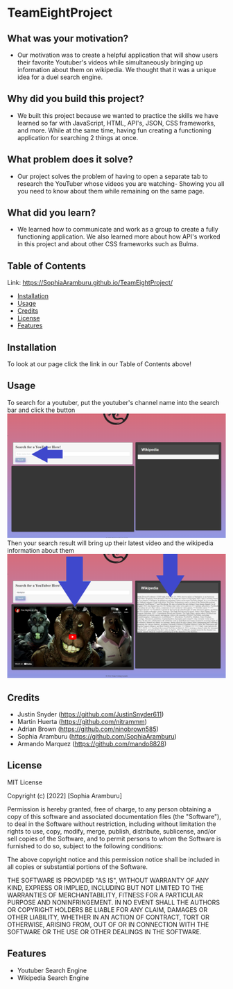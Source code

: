 # TeamEightProject
## What was your motivation?
- Our motivation was to create a helpful application that will show users their favorite Youtuber's videos while simultaneously bringing up information about them on wikipedia. We thought that it was a unique idea for a duel search engine.  
## Why did you build this project?
- We built this project because we wanted to practice the skills we have learned so far with JavaScript, HTML, API's, JSON, CSS frameworks, and more. While at the same time, having fun creating a functioning application for searching 2 things at once.  
## What problem does it solve?
- Our project solves the problem of having to open a separate tab to research the YouTuber whose videos you are watching- Showing you all you need to know about them while remaining on the same page. 
## What did you learn?
- We learned how to communicate and work as a group to create a fully functioning application. We also learned more about how API's worked in this project and about other CSS frameworks such as Bulma. 



## Table of Contents
Link: https://SophiaAramburu.github.io/TeamEightProject/
- [Installation](#installation)
- [Usage](#usage)
- [Credits](#credits)
- [License](#license)
- [Features](#features)

## Installation

To look at our page click the link in our Table of Contents above!

## Usage

To search for a youtuber, put the youtuber's channel name into the search bar and click the button
![Arrow pointing where to input your youtuber](assets/images/info2.png)
Then your search result will bring up their latest video and the wikipedia information about them
![Arrow pointing to where the latest youtube video and wikipeida info from that channel will appear](assets/images/info1.png)

## Credits

- Justin Snyder (https://github.com/JustinSnyder611)
- Martin Huerta (https://github.com/nitrammm)
- Adrian Brown (https://github.com/ninobrown585)
- Sophia Aramburu (https://github.com/SophiaAramburu)
- Armando Marquez (https://github.com/mando8828)

## License
MIT License

Copyright (c) [2022] [Sophia Aramburu]

Permission is hereby granted, free of charge, to any person obtaining a copy
of this software and associated documentation files (the "Software"), to deal
in the Software without restriction, including without limitation the rights
to use, copy, modify, merge, publish, distribute, sublicense, and/or sell
copies of the Software, and to permit persons to whom the Software is
furnished to do so, subject to the following conditions:

The above copyright notice and this permission notice shall be included in all
copies or substantial portions of the Software.

THE SOFTWARE IS PROVIDED "AS IS", WITHOUT WARRANTY OF ANY KIND, EXPRESS OR
IMPLIED, INCLUDING BUT NOT LIMITED TO THE WARRANTIES OF MERCHANTABILITY,
FITNESS FOR A PARTICULAR PURPOSE AND NONINFRINGEMENT. IN NO EVENT SHALL THE
AUTHORS OR COPYRIGHT HOLDERS BE LIABLE FOR ANY CLAIM, DAMAGES OR OTHER
LIABILITY, WHETHER IN AN ACTION OF CONTRACT, TORT OR OTHERWISE, ARISING FROM,
OUT OF OR IN CONNECTION WITH THE SOFTWARE OR THE USE OR OTHER DEALINGS IN THE
SOFTWARE.
## Features

- Youtuber Search Engine
- Wikipedia Search Engine
